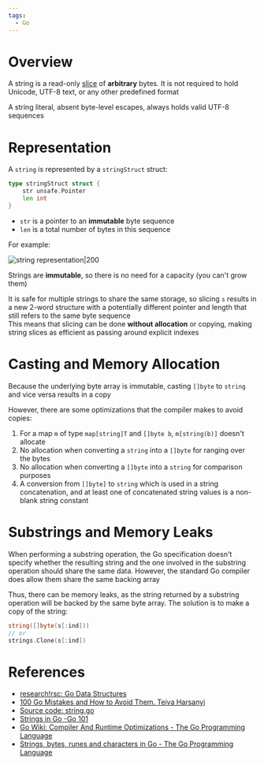 ```yaml
---
tags:
  - Go
---
```


# Overview

A string is a read-only [slice](Go%20Slice%20Internals.md) of **arbitrary** bytes. It is not required to hold Unicode, UTF-8 text, or any other predefined format

A string literal, absent byte-level escapes, always holds valid UTF-8 sequences

# Representation

A `string` is represented by a `stringStruct` struct:

```go
type stringStruct struct {
	str unsafe.Pointer
	len int
}
```

- `str` is a pointer to an **immutable** byte sequence
- `len` is a total number of bytes in this sequence

For example:

![string representation|200](string%20representation%20Go.png)

Strings are **immutable**, so there is no need for a capacity (you can't grow them)  

It is safe for multiple strings to share the same storage, so slicing `s` results in a new 2-word structure with a potentially different pointer and length that still refers to the same byte sequence  
This means that slicing can be done **without allocation** or copying, making string slices as efficient as passing around explicit indexes

# Casting and Memory Allocation

Because the underlying byte array is immutable, casting `[]byte` to `string` and vice versa results in a copy

However, there are some optimizations that the compiler makes to avoid copies:

1. For a map `m` of type `map[string]T` and `[]byte b`, `m[string(b)]` doesn't allocate
2. No allocation when converting a `string` into a `[]byte` for ranging over the bytes
3. No allocation when converting a `[]byte` into a `string` for comparison purposes
4. A conversion from `[]byte]` to `string` which is used in a string concatenation, and at least one of concatenated string values is a non-blank string constant

# Substrings and Memory Leaks

When performing a substring operation, the Go specification doesn't specify whether the resulting string and the one involved in the substring operation should share the same data. However, the standard Go compiler does allow them share the same backing array

Thus, there can be memory leaks, as the string returned by a substring operation will be backed by the same byte array. The solution is to make a copy of the string:

```go
string([]byte(s[:ind]))
// or
strings.Clone(s[:ind])
```

# References

- [research!rsc: Go Data Structures](https://research.swtch.com/godata)
- [100 Go Mistakes and How to Avoid Them. Teiva Harsanyi](References.md#100%20Go%20Mistakes%20and%20How%20to%20Avoid%20Them.%20Teiva%20Harsanyi)
- [Source code: string.go](https://github.com/golang/go/blob/master/src/runtime/string.go#L232)
- [Strings in Go -Go 101](https://go101.org/article/string.html)
- [Go Wiki: Compiler And Runtime Optimizations - The Go Programming Language](https://go.dev/wiki/CompilerOptimizations)
- [Strings, bytes, runes and characters in Go - The Go Programming Language](https://go.dev/blog/strings)

